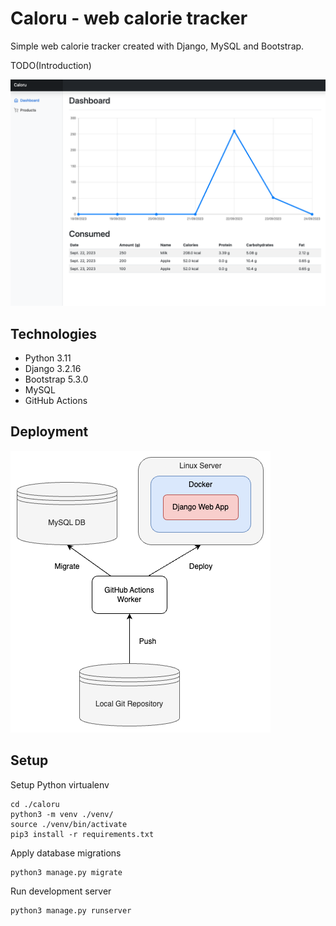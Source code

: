 # Caloru - web calorie tracker
Simple web calorie tracker created with Django, MySQL and Bootstrap.

TODO(Introduction)

![state](./docs/state.png)

## Technologies
* Python 3.11
* Django 3.2.16
* Bootstrap 5.3.0
* MySQL
* GitHub Actions

## Deployment

![deployment](./docs/caloru_arch.drawio.png)

## Setup
Setup Python virtualenv
```
cd ./caloru
python3 -m venv ./venv/
source ./venv/bin/activate
pip3 install -r requirements.txt
```

Apply database migrations
```
python3 manage.py migrate
```

Run development server
```
python3 manage.py runserver
```

